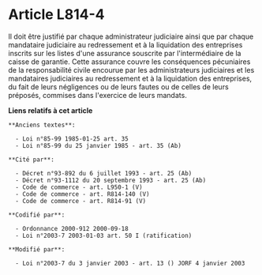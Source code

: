# Article L814-4

Il doit être justifié par chaque administrateur judiciaire ainsi que par chaque mandataire judiciaire au redressement et à la
liquidation des entreprises inscrits sur les listes d'une assurance souscrite par l'intermédiaire de la caisse de garantie.
Cette assurance couvre les conséquences pécuniaires de la responsabilité civile encourue par les administrateurs judiciaires
et les mandataires judiciaires au redressement et à la liquidation des entreprises, du fait de leurs négligences ou de leurs
fautes ou de celles de leurs préposés, commises dans l'exercice de leurs mandats.

**Liens relatifs à cet article**

	**Anciens textes**:

	  - Loi n°85-99 1985-01-25 art. 35
	  - Loi n°85-99 du 25 janvier 1985 - art. 35 (Ab)

	**Cité par**:

	  - Décret n°93-892 du 6 juillet 1993 - art. 25 (Ab)
	  - Décret n°93-1112 du 20 septembre 1993 - art. 25 (Ab)
	  - Code de commerce - art. L950-1 (V)
	  - Code de commerce - art. R814-140 (V)
	  - Code de commerce - art. R814-91 (V)

	**Codifié par**:

	  - Ordonnance 2000-912 2000-09-18
	  - Loi n°2003-7 2003-01-03 art. 50 I (ratification)

	**Modifié par**:

	  - Loi n°2003-7 du 3 janvier 2003 - art. 13 () JORF 4 janvier 2003
